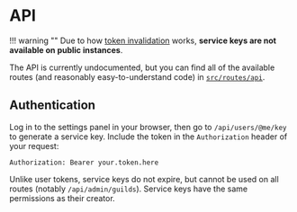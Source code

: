 # API

!!! warning ""
    Due to how [token invalidation](./self-hosting/configuration.md#invalidate_tokens) works, **service keys are not available on public instances**.

The API is currently undocumented, but you can find all of the available routes (and reasonably easy-to-understand code) in [`src/routes/api`](https://github.com/discord-tickets/bot/tree/main/src/routes/api).

## Authentication

Log in to the settings panel in your browser, then go to `/api/users/@me/key` to generate a service key.
Include the token in the `Authorization` header of your request:

```http
Authorization: Bearer your.token.here
```

Unlike user tokens, service keys do not expire, but cannot be used on all routes (notably `/api/admin/guilds`).
Service keys have the same permissions as their creator.

